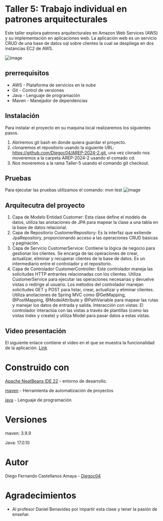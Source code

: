 # Taller 5: Trabajo individual en patrones arquitecturales
Este taller explora patrones arquitecturales en Amazon Web Services (AWS) y su implementación en aplicaciones web. La aplicación web es un servicio CRUD de una base de datos sql sobre clientes la cual se despliega en dos instancias EC2 de AWS.

![image](https://github.com/user-attachments/assets/bdc6d74e-abe6-4fce-bd42-bed7fb1627c9)


## prerrequisitos
* AWS  - Plataforma de servicios en la nube
* Git - Control de versiones
* Java - Lenguaje de programación
* Maven - Manejador de dependencias

## Instalación
Para instalar el proyecto en su maquina local realizaremos los siguientes pasos.

1. Abriremos git bash en donde quiera guardar el proyecto.
2. clonaremos el repositorio usando la siguiente URL: https://github.com/Diegoc04/AREP-2024-2.git, una vez clonado nos moveremos a la carpeta AREP-2024-2 usando el comado cd.
3. Nos moveremos a la rama Taller-5 usando el comando git checkout.

## Pruebas
Para ejecutar las pruebas utilizamos el comando: mvn test
![image](https://github.com/user-attachments/assets/e54c1374-2429-4bd0-b4a0-a4bada21a681)

## Arquitecutra del proyecto
1. Capa de Modelo 
Entidad Customer: Esta clase define el modelo de datos, utiliza las anotaciones de JPA para mapear la clase a una tabla en la base de datos relacional.
2. Capa de Repositorio
CustomerRepository: Es la interfaz que extiende JpaRepository, proporcionando acceso a las operaciones CRUD básicas y paginación. 
3. Capa de Servicio 
CustomerService: Contiene la lógica de negocio para gestionar los clientes.
Se encarga de las operaciones de crear, actualizar, eliminar y recuperar clientes de la base de datos.
Es un intermediario entre el controlador y el repositorio.
4. Capa de Controlador 
CustomerController: Este controlador maneja las solicitudes HTTP entrantes relacionadas con los clientes. Utiliza CustomerService para ejecutar las operaciones necesarias y devuelve vistas o redirige al usuario.
Los métodos del controlador manejan solicitudes GET y POST para listar, crear, actualizar y eliminar clientes.
Utiliza anotaciones de Spring MVC como @GetMapping, @PostMapping, @ModelAttribute y @PathVariable para mapear las rutas y manejar los datos de entrada y salida.
Interacción con vistas: El controlador interactúa con las vistas a través de plantillas (como las vistas index y create) y utiliza Model para pasar datos a estas vistas.


## Video presentación 
El siguiente enlace contiene el video en el que se muestra la funcionalidad de la aplicación.
[Link](https://www.youtube.com/watch?v=2OG1bqW0_cc&ab_channel=DiegoCastellanos)

# Construido con
[Apache NeatBeans IDE 22](https://netbeans.apache.org/front/main/download/nb22/) - entorno de desarrollo.

[maven](https://maven.apache.org/) - Herramienta de automatización de proyectos

[java](https://www.java.com/es/) - Lenguaje de programación

# Versiones 
maven: 3.9.9

Java: 17.0.10

# Autor
Diego Fernando Castellanos Amaya - [Diegoc04](https://github.com/Diegoc04)

# Agradecimientos
* Al profesor Daniel Benavides por impartir esta clase y tener la pasión de enseñar.
